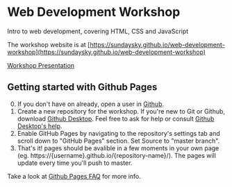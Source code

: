# Web Development Workshop
Intro to web development, covering HTML, CSS and JavaScript

The workshop website is at [https://sundaysky.github.io/web-development-workshop](https://sundaysky.github.io/web-development-workshop)

[Workshop Presentation](https://docs.google.com/presentation/d/1l-vrgWRFCK0VnHeo3V0dUb-4ud1uOmymCjDGeBPfeTg)

## Getting started with Github Pages
0. If you don't have on already, open a user in [Github](https://github.com).
1. Create a new repository for the workshop. If you're new to Git or Github, download [Github Desktop](https://desktop.github.com/). Feel free to ask for help or consult [Github Desktop's help](https://help.github.com/en/desktop/getting-started-with-github-desktop/creating-your-first-repository-using-github-desktop).
2. Enable GitHub Pages by navigating to the repository's settings tab and scroll down to "GitHub Pages" section. Set Source to "master branch".
3. That's it! pages should be avalible in a few moments in your own page (eg. https://{username}.github.io/{repository-name}/). The pages will update every time you'll push to master.

Take a look at [Github Pages FAQ](https://help.github.com/en/github/working-with-github-pages) for more info.

